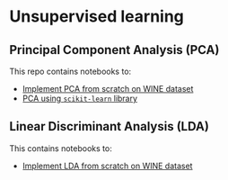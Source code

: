 # Unsupervised learning

## Principal Component Analysis (PCA)

This repo contains notebooks to:
- [Implement PCA from scratch on WINE dataset](PCA/pca_from_scratch.ipynb)
- [PCA using `scikit-learn` library](PCA/pca_w_sklearn.ipynb)

## Linear Discriminant Analysis (LDA)

This contains notebooks to:
- [Implement LDA from scratch on WINE dataset](LDA/lda_from_scratch.ipynb)